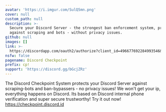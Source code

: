 ```yaml
---
avatar: 'https://i.imgur.com/SulQ5mn.png'
cover: null
custom_path: null
description: >-
  Secure your Discord Server - the strongest ban enforcement system, protection
  against scraping and bots - without privacy issues.
github: null
images: []
link: >-
  https://discordapp.com/oauth2/authorize?client_id=496677692284993546&scope=bot&permissions=355571&redirect_uri=https%3A%2F%2Fcheckpoint.discord.id%2Fadded%2F&response_type=code
nsfw: false
pagename: Discord Checkpoint
prefix: cp!
support: 'https://discord.gg/bGcjZRz'
---
```

The Discord Checkpoint System protects your Discord Server against scraping-bots and ban-bypassers - no privacy issues!
We won't get your ip, everything happens on Discord. Its based on Discord internal phone verification and super secure trustworthy!
Try it out now!
https://checkpoint.discord.id
